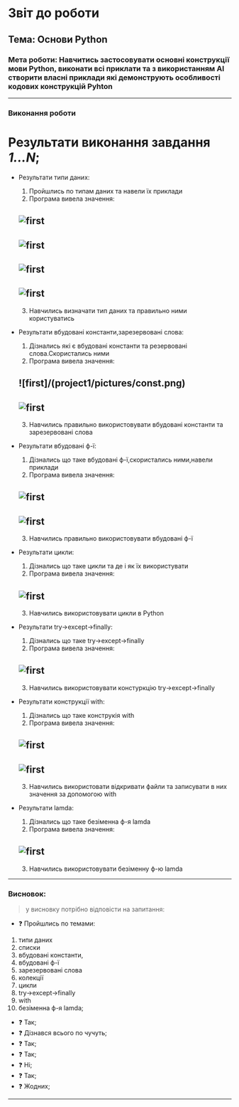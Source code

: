 # Звіт до роботи
## Тема: Основи Python
### Мета роботи: Навчитись застосовувати основні конструкції мови Python, виконати всі приклати та з використанням AI створити власні приклади які демонструють особливості кодових конструкцій Pyhton

---
### Виконання роботи
# Результати виконання завдання *1...N*;
    
* Результати типи даних:

    1. Пройшлись по типам даних та навели їх приклади
    2. Програма вивела значення: 

    ![first](/project1/pictures/type1.png)
    ---
    ![first](/project1/pictures/type2.png)
    ---
    ![first](/project1/pictures/type3.png)
    ---
    ![first](/project1/pictures/type4.png)
    ---
    3. Навчились визначати тип даних та правильно ними користуватись

* Результати вбудовані константи,зарезервовані слова:

    1. Дізнались які є вбудовані константи та резервовані слова.Скористались ними
    2. Програма вивела значення: 

    ![first]/(project1/pictures/const.png)
    ---
    ![first](/project1/pictures/slova.png)
    ---
    3. Навчились правильно використовувати вбудовані константи та зарезервовані слова

* Результати вбудовані ф-ї:

    1. Дізнались що таке вбудовані ф-ї,скористались ними,навели приклади
    2. Програма вивела значення: 

    ![first](/project1/pictures/f1.png)
    ---
    ![first](/project1/pictures/f2.png)
    ---
    3. Навчились правильно використовувати вбудовані ф-ї

* Результати цикли:

    1. Дізнались що таке цикли та де і як їх використувати
    2. Програма вивела значення: 

    ![first](/project1/pictures/cycle.png)
    ---
    3. Навчились використовувати цикли в Python

* Результати try->except->finally:

    1. Дізнались що таке try->except->finally
    2. Програма вивела значення: 

    ![first](/project1/pictures/try.png)
    ---
    3. Навчились використовувати констуркцію try->except->finally

* Результати конструкції with:

    1. Дізнались що таке конструкія with
    2. Програма вивела значення: 

    ![first](/project1/pictures/with.png)
    ---
    ![first](/project1/pictures/txt.png)
    ---
    3. Навчились використовати відкривати файли та записувати в них значення за допомогою with

* Результати lamda:

    1. Дізнались що таке безіменна ф-я lamda
    2. Програма вивела значення: 

    ![first](/project1/pictures/lamda.png)
    ---
    3. Навчились використовувати безіменну ф-ю lamda


---
### Висновок:
> у висновку потрібно відповісти на запитання:

- :question: Пройшлись по темами:
1. типи даних
2. списки
3. вбудовані константи,
4. вбудовані ф-ї
5. зарезервовані слова
6. колекції
7. цикли
8. try->except->finally
9. with
10. безіменна ф-я lamda;
- :question: Так;
- :question: Дізнався всього по чучуть;
- :question: Так;
- :question: Так;
- :question: Ні;
- :question: Так;
- :question: Жодних;

---

